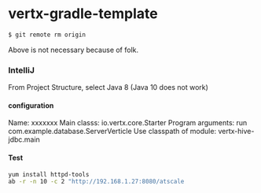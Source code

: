 # vertx-gradle-template

```bash
$ git remote rm origin
```
Above is not necessary because of folk.

### IntelliJ
From Project Structure, select Java 8 (Java 10 does not work)

#### configuration
Name: xxxxxxx
Main classs: io.vertx.core.Starter
Program arguments: run com.example.database.ServerVerticle
Use classpath of module: vertx-hive-jdbc.main

#### Test
```bash
yum install httpd-tools
ab -r -n 10 -c 2 "http://192.168.1.27:8080/atscale
```
